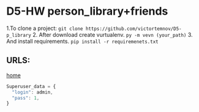 # D5-HW person_library+friends
1.To clone a project: `git clone https://github.com/victortemnov/D5-p_library`
2. After download create vurtualenv. `py -m vevn (your_path)`
3. And install requirements. `pip install -r requiremenets.txt`

## URLS:
[home](https://127.0.0.1:8000)
```javascript
Superuser_data = {
  "login": admin,
  "pass": 1,
}
```
